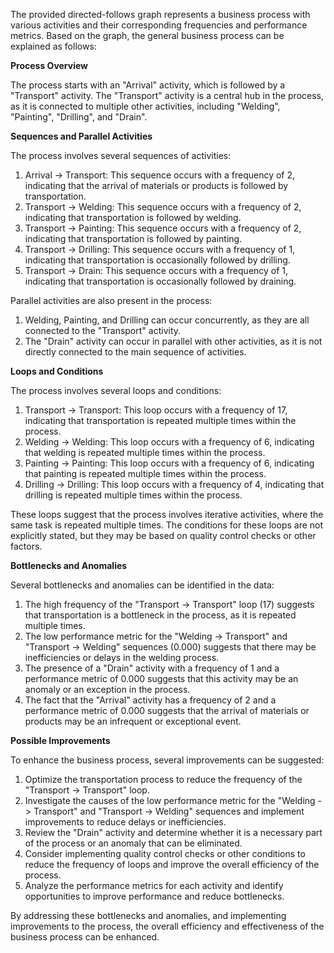 The provided directed-follows graph represents a business process with various activities and their corresponding frequencies and performance metrics. Based on the graph, the general business process can be explained as follows:

**Process Overview**

The process starts with an "Arrival" activity, which is followed by a "Transport" activity. The "Transport" activity is a central hub in the process, as it is connected to multiple other activities, including "Welding", "Painting", "Drilling", and "Drain".

**Sequences and Parallel Activities**

The process involves several sequences of activities:

1. Arrival -> Transport: This sequence occurs with a frequency of 2, indicating that the arrival of materials or products is followed by transportation.
2. Transport -> Welding: This sequence occurs with a frequency of 2, indicating that transportation is followed by welding.
3. Transport -> Painting: This sequence occurs with a frequency of 2, indicating that transportation is followed by painting.
4. Transport -> Drilling: This sequence occurs with a frequency of 1, indicating that transportation is occasionally followed by drilling.
5. Transport -> Drain: This sequence occurs with a frequency of 1, indicating that transportation is occasionally followed by draining.

Parallel activities are also present in the process:

1. Welding, Painting, and Drilling can occur concurrently, as they are all connected to the "Transport" activity.
2. The "Drain" activity can occur in parallel with other activities, as it is not directly connected to the main sequence of activities.

**Loops and Conditions**

The process involves several loops and conditions:

1. Transport -> Transport: This loop occurs with a frequency of 17, indicating that transportation is repeated multiple times within the process.
2. Welding -> Welding: This loop occurs with a frequency of 6, indicating that welding is repeated multiple times within the process.
3. Painting -> Painting: This loop occurs with a frequency of 6, indicating that painting is repeated multiple times within the process.
4. Drilling -> Drilling: This loop occurs with a frequency of 4, indicating that drilling is repeated multiple times within the process.

These loops suggest that the process involves iterative activities, where the same task is repeated multiple times. The conditions for these loops are not explicitly stated, but they may be based on quality control checks or other factors.

**Bottlenecks and Anomalies**

Several bottlenecks and anomalies can be identified in the data:

1. The high frequency of the "Transport -> Transport" loop (17) suggests that transportation is a bottleneck in the process, as it is repeated multiple times.
2. The low performance metric for the "Welding -> Transport" and "Transport -> Welding" sequences (0.000) suggests that there may be inefficiencies or delays in the welding process.
3. The presence of a "Drain" activity with a frequency of 1 and a performance metric of 0.000 suggests that this activity may be an anomaly or an exception in the process.
4. The fact that the "Arrival" activity has a frequency of 2 and a performance metric of 0.000 suggests that the arrival of materials or products may be an infrequent or exceptional event.

**Possible Improvements**

To enhance the business process, several improvements can be suggested:

1. Optimize the transportation process to reduce the frequency of the "Transport -> Transport" loop.
2. Investigate the causes of the low performance metric for the "Welding -> Transport" and "Transport -> Welding" sequences and implement improvements to reduce delays or inefficiencies.
3. Review the "Drain" activity and determine whether it is a necessary part of the process or an anomaly that can be eliminated.
4. Consider implementing quality control checks or other conditions to reduce the frequency of loops and improve the overall efficiency of the process.
5. Analyze the performance metrics for each activity and identify opportunities to improve performance and reduce bottlenecks.

By addressing these bottlenecks and anomalies, and implementing improvements to the process, the overall efficiency and effectiveness of the business process can be enhanced.